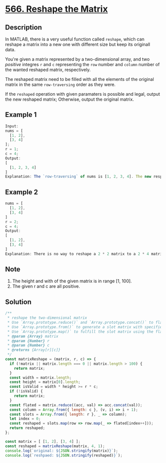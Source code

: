 # [566. Reshape the Matrix](https://leetcode.com/problems/reshape-the-matrix/description/)

## Description

In MATLAB, there is a very useful function called `reshape`, which can reshape a matrix into a new one with different size but keep its originall data.  

You're given a matrix represented by a two-dimensional array, and two *positive* integres `r` and `c` representing the `row` number and `column` number of the wanted reshaped matrix, respectively.  

The reshaped matrix need to be filled with all the elements of the original matrix in the same `row-traversing` order as they were.  

If the `reshaped` operation with given paramaters is possible and legal, output the new reshaped matrix; Otherwise, output the original matrix.  

## Example 1

```javascript
Input:
nums = [
  [1, 2],
  [3, 4]
];
r = 1;
c = 4;
Output:
[
  [1, 2, 3, 4]
]
Explanation: The `row-traversing` of nums is [1, 2, 3, 4]. The new respaed matrix is a 1 * 4 matrix, fill it row by row by using the previous list.
```

## Example 2

```javascript
nums = [
  [1, 2],
  [3, 4]
]
r = 2;
c = 4;
Output:
[
  [1, 2],
  [3, 4]
]
Explanation: There is no way to reshape a 2 * 2 matrix to a 2 * 4 matrix. So output the original matrix.
```

## Note

1. The height and with of the given matrix is in range [1, 100].
2. The given r and c are all positive.

## Solution

```javascript
/**
 * reshape the two-dimensional matrix
 * Use `Array.prototype.reduce()` and `Array.prototype.concat()` to flat the two-dimensional matrix into one-dimensional flated matrix.
 * Use `Array.prototype.from()` to generate a slot matrix with specified `row` and `column`.
 * Use `Array.prototype.map()` to fulfill the slot matrix using the flated matrix elements.
 * @param {Array} matrix
 * @param {Number} r
 * @param {Number} c
 * @returns {Array[r][c]}
 */
const matrixReshape = (matrix, r, c) => {
  if (!matrix || matrix.length === 0 || matrix.length > 100) {
    return matrix;
  }
  const width = matrix.length;
  const height = matrix[0].length;
  const isValid = width * height >= r * c;
  if (!isValid) {
    return matrix;
  }
  const flated = matrix.reduce((acc, val) => acc.concat(val));
  const column = Array.from({ length: c }, (v, i) => i + 1);
  const slots = Array.from({ length: r }, _ => column);
  let index = 0;
  const reshaped = slots.map(row => row.map(_ => flated[index++]));
  return reshaped;
};

const matrix = [ [1, 2], [3, 4] ];
const reshaped = matrixReshape(matrix, 4, 1);
console.log(`original: ${JSON.stringify(matrix)}`);
console.log(`reshpaed: ${JSON.stringify(reshaped)}`);
```